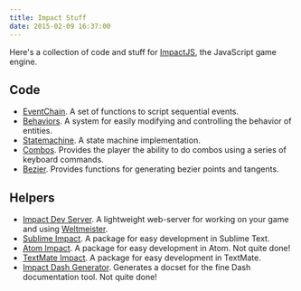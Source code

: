 ```yaml
---
title: Impact Stuff
date: 2015-02-09 16:37:00
---
```


Here's a collection of code and stuff for [ImpactJS][impact], the JavaScript game engine.

## Code

* [EventChain][eventchain]. A set of functions to script sequential events.
* [Behaviors][behaviors]. A system for easily modifying and controlling the
  behavior of entities.
* [Statemachine][statemachine]. A state machine implementation.
* [Combos][combos]. Provides the player the ability to do combos using a series
  of keyboard commands.
* [Bezier][bezier]. Provides functions for generating bezier points and tangents.

## Helpers

* [Impact Dev Server][impactdevserver]. A lightweight web-server for working
  on your game and using [Weltmeister][wm].
* [Sublime Impact][sublime]. A package for easy development in Sublime Text.
* [Atom Impact][atom]. A package for easy development in Atom. Not quite done!
* [TextMate Impact][tm]. A package for easy development in TextMate.
* [Impact Dash Generator][dashgenerator]. Generates a docset for the fine Dash
  documentation tool. Not quite done!

[impact]: http://impactjs.com/
[wm]: http://impactjs.com/documentation/weltmeister
[eventchain]: https://github.com/drhayes/impactjs-eventchain
[impactdevserver]: https://github.com/drhayes/impact-dev-server
[behaviors]: https://github.com/drhayes/impactjs-behaviors
[statemachine]: https://github.com/drhayes/impactjs-statemachine
[combos]: https://github.com/drhayes/impactjs-combos
[sublime]: https://github.com/drhayes/sublime-impactjs
[atom]: https://github.com/drhayes/atom-impactjs
[dashgenerator]: https://github.com/drhayes/impactjs-dash-generator
[tm]: https://github.com/drhayes/ImpactJS.tmbundle
[bezier]: https://github.com/drhayes/impactjs-bezier
